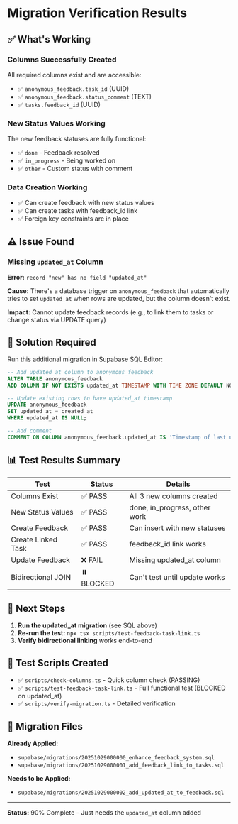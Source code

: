 # Migration Verification Results

## ✅ What's Working

### Columns Successfully Created
All required columns exist and are accessible:
- ✅ `anonymous_feedback.task_id` (UUID)
- ✅ `anonymous_feedback.status_comment` (TEXT)
- ✅ `tasks.feedback_id` (UUID)

### New Status Values Working
The new feedback statuses are fully functional:
- ✅ `done` - Feedback resolved
- ✅ `in_progress` - Being worked on
- ✅ `other` - Custom status with comment

### Data Creation Working
- ✅ Can create feedback with new status values
- ✅ Can create tasks with feedback_id link
- ✅ Foreign key constraints are in place

## ⚠️ Issue Found

### Missing `updated_at` Column
**Error:** `record "new" has no field "updated_at"`

**Cause:** There's a database trigger on `anonymous_feedback` that automatically tries to set `updated_at` when rows are updated, but the column doesn't exist.

**Impact:** Cannot update feedback records (e.g., to link them to tasks or change status via UPDATE query)

## 🔧 Solution Required

Run this additional migration in Supabase SQL Editor:

```sql
-- Add updated_at column to anonymous_feedback
ALTER TABLE anonymous_feedback
ADD COLUMN IF NOT EXISTS updated_at TIMESTAMP WITH TIME ZONE DEFAULT NOW();

-- Update existing rows to have updated_at timestamp
UPDATE anonymous_feedback
SET updated_at = created_at
WHERE updated_at IS NULL;

-- Add comment
COMMENT ON COLUMN anonymous_feedback.updated_at IS 'Timestamp of last update';
```

## 📊 Test Results Summary

| Test | Status | Details |
|------|--------|---------|
| Columns Exist | ✅ PASS | All 3 new columns created |
| New Status Values | ✅ PASS | done, in_progress, other work |
| Create Feedback | ✅ PASS | Can insert with new statuses |
| Create Linked Task | ✅ PASS | feedback_id link works |
| Update Feedback | ❌ FAIL | Missing updated_at column |
| Bidirectional JOIN | ⏸️ BLOCKED | Can't test until update works |

## 🚀 Next Steps

1. **Run the updated_at migration** (see SQL above)
2. **Re-run the test:** `npx tsx scripts/test-feedback-task-link.ts`
3. **Verify bidirectional linking** works end-to-end

## 📁 Test Scripts Created

- ✅ `scripts/check-columns.ts` - Quick column check (PASSING)
- ✅ `scripts/test-feedback-task-link.ts` - Full functional test (BLOCKED on updated_at)
- ✅ `scripts/verify-migration.ts` - Detailed verification

## 🎯 Migration Files

**Already Applied:**
- `supabase/migrations/20251029000000_enhance_feedback_system.sql`
- `supabase/migrations/20251029000001_add_feedback_link_to_tasks.sql`

**Needs to be Applied:**
- `supabase/migrations/20251029000002_add_updated_at_to_feedback.sql`

---

**Status:** 90% Complete - Just needs the `updated_at` column added

